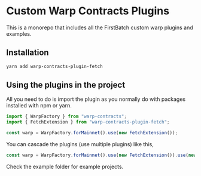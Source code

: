 # Custom Warp Contracts Plugins

This is a monorepo that includes all the FirstBatch custom warp plugins and examples.

## Installation

```bash
yarn add warp-contracts-plugin-fetch
```

## Using the plugins in the project

All you need to do is import the plugin as you normally do with packages installed with npm or yarn. 

```js
import { WarpFactory } from "warp-contracts";
import { FetchExtension } from "warp-contracts-plugin-fetch";

const warp = WarpFactory.forMainnet().use(new FetchExtension());
```

You can cascade the plugins (use multiple plugins) like this,

```js
const warp = WarpFactory.forMainnet().use(new FetchExtension()).use(new SnarkjsExtension());
```

Check the example folder for example projects.
